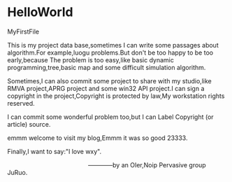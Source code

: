 # HelloWorld
MyFirstFile

  This is my project data base,sometimes I can write some passages about algorithm.For example,luogu problems.But don't be too happy to be too early,because The problem is too easy,like basic dynamic programming,tree,basic map and some difficult simulation algorithm.
    
  Sometimes,I can also commit some project to share with my studio,like RMVA project,APRG project and some win32 API project.I can sign a copyright in the project,Copyright is protected by law,My workstation rights reserved.
    
  I can commit some wonderful problem too,but I can Label Copyright (or article) source.
    
  emmm welcome to visit my blog,Emmm it was so good 23333.
  
  Finally,I want to say:"I love wxy".
  
                                                ————by an OIer,Noip Pervasive group JuRuo.
